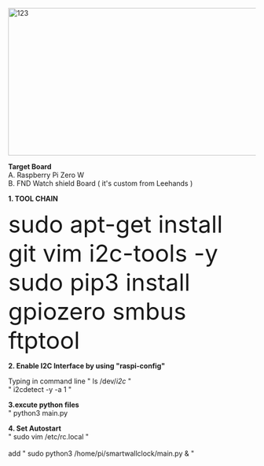 <p><img src="https://www.leehands.com/wp-content/uploads/2022/01/photo-2.jpg" alt="123" width="600" height="300" /></p>

<b>Target Board</b>
  <br>A. Raspberry Pi Zero W
  <br>B. FND Watch shield Board ( it's custom from Leehands )
  
  
<b> 1. TOOL CHAIN </b>

<font size = 7>sudo apt-get install git vim i2c-tools -y <br>
sudo pip3 install gpiozero smbus ftptool</font>


<b> 2. Enable I2C Interface by using "raspi-config" </b>

Typing in command line
  " ls /dev/*i2c* "<br>
  " i2cdetect -y -a 1 "<br>
   
<b> 3.excute python files  </b><br>
  " python3 main.py

<b> 4. Set Autostart </b><br>
  " sudo vim /etc/rc.local "<br>
  <br>
  add " sudo python3 /home/pi/smartwallclock/main.py & "<br>
